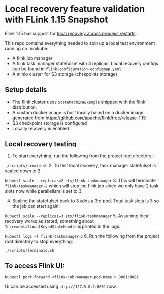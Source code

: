 # Local recovery feature validation with FLink 1.15 Snapshot
Flink 1.15 has support for [local recovery across process restarts](https://nightlies.apache.org/flink/flink-docs-master/docs/deployment/resource-providers/standalone/working_directory/#artifacts-stored-in-the-working-directory).

This repo contains everything needed to spin up a local test environment running on minikube: 
* A flink job manager
* A flink task manager statefulset with 3 replicas. Local recovery configs can be found in `flink-configuration-configmap.yaml`
* A minio cluster for S3 storage (chekpoints storage)

## Setup details
* The flink cluster uses `StateMachineExample` shipped with the flink distribution.
* A custom docker image is built locally based on a docker image generated from https://github.com/apache/flink/tree/release-1.15
* S3 checkpoint storage is configured
* Locally recovery is enabled

## Local recovery testing
1. To start everything, run the following from the project root directory:

`./scripts/create.sh`
2. To test local recovery, task manager statefulset is scaled down to 2:

`kubectl scale --replicas=2 sts/flink-taskmanager`
3. This will terminate `flink-taskmanager-2` which will stop the flink job since we only have 2 task slots now while parallelism is set to 3.

4. Scaling the statefulset back to 3 adds a 3rd pod. Total task slots is 3 so the job can start again:

`kubectl scale --replicas=3 sts/flink-taskmanager`
5. Assuming local recovery works as stated, something about `IncrementalLocalKeyedStateHandle` is printed in the logs:

`kubectl logs -f flink-taskmanager-2`
6. Run the following from the project root directory to stop everything:

`./scripts/terminate.sh`

## To access Flink UI:
`kubectl port-forward <flink-job-manager-pod-name.> 8081:8081`

UI can be accessed using `http://127.0.0.1:8081` now.
